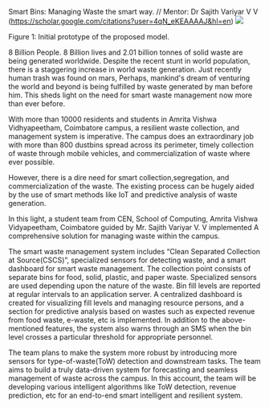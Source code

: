 ﻿Smart Bins: Managing Waste the smart way.
// Mentor: Dr Sajith Variyar V V (https://scholar.google.com/citations?user=4qN_eKEAAAAJ&hl=en) 
![](Aspose.Words.4a5e5949-f9f9-4bd4-8eee-02305a3f0ea1.001.png)

Figure 1: Initial prototype of the proposed model. 

8 Billion People. 8 Billion lives and 2.01 billion tonnes of solid waste are being generated worldwide. Despite the recent stunt in world population, there is a staggering increase in world waste generation. Just recently human trash was found on mars, Perhaps,  mankind's dream of venturing the world and beyond is being fulfilled by waste generated by man before him. This sheds light on the need for smart waste management now more than ever before. 

With more than 10000 residents and students in Amrita Vishwa Vidhyapeetham, Coimbatore campus, a resilient waste collection, and management system is imperative. The campus does an extraordinary job with more than 800 dustbins spread across its perimeter, timely collection of waste through mobile vehicles, and commercialization of waste where ever possible. 

However, there is a dire need for smart collection,segregation, and commercialization of the waste. The existing process can be hugely aided by the use of smart methods like IoT and predictive analysis of waste generation. 

In this light, a  student team from CEN, School of Computing, Amrita Vishwa Vidyapeetham, Coimbatore guided by Mr. Sajith Variyar V. V implemented A comprehensive solution for managing waste within the campus.

The smart waste management system includes “Clean Separated Collection at Source(CSCS)”, specialized sensors for detecting waste, and a smart dashboard for smart waste management. The collection point consists of separate bins for food, solid, plastic, and paper waste. Specialized sensors are used depending upon the nature of the waste. Bin fill levels are reported at regular intervals to an application server. A centralized dashboard is created for visualizing fill levels and managing resource persons, and a section for predictive analysis based on wastes such as expected revenue from food waste, e-waste, etc is implemented. In addition to the above-mentioned features, the system also warns through an SMS when the bin level crosses a particular threshold for appropriate personnel. 

The team plans to make the system more robust by introducing more sensors for type-of-waste(ToW) detection and downstream tasks. The team aims to build a truly data-driven system for forecasting and seamless management of waste across the campus.  In this account, the team will be developing various intelligent algorithms like ToW detection, revenue prediction, etc for an end-to-end smart intelligent and resilient system.
